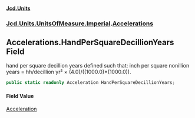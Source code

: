 #### [Jcd.Units](index 'index')
### [Jcd.Units.UnitsOfMeasure.Imperial](Jcd.Units.UnitsOfMeasure.Imperial 'Jcd.Units.UnitsOfMeasure.Imperial').[Accelerations](Accelerations 'Jcd.Units.UnitsOfMeasure.Imperial.Accelerations')

## Accelerations.HandPerSquareDecillionYears Field

hand per square decillion years defined such that: inch per square nonillion years = hh/decillion yr² ×
(4.0)/((1000.0)*(1000.0)).

```csharp
public static readonly Acceleration HandPerSquareDecillionYears;
```

#### Field Value
[Acceleration](Acceleration 'Jcd.Units.UnitTypes.Acceleration')